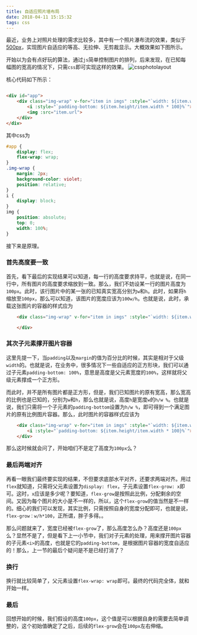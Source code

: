 ```yaml
---
title: 自适应照片墙布局
date: 2018-04-11 15:15:32
tags: css
---
```


最近，业务上对照片处理的需求比较多，其中有一个照片瀑布流的效果，类似于[500px](https://500px.com/)，实现图片自适应的等高、无拉伸、无剪裁显示。大概效果如下图所示。

开始以为会有点好玩的算法，通过`js`简单控制图片的排列，后来发现，在已知每幅图的宽高的情况下，只需`css`即可实现这样的效果。
![cssphotolayout](/assets/201804/cssphotolayout.png)

<!-- more -->

核心代码如下所示：

``` html

<div id="app">
    <div class="img-wrap" v-for="item in imgs" :style="`width: ${item.width/item.height * 100}px; flex-grow: ${item.width/item.height * 100}`">
        <i :style="`padding-bottom: ${item.height/item.width * 100}%`"></i>
        <img :src="item.url">
    </div>
</div>

```

其中css为

``` css
#app {
    display: flex;
    flex-wrap: wrap;
}
.img-wrap {
    margin: 2px;
    background-color: violet;
    position: relative;
}
i {
    display: block;
}
img {
    position: absolute;
    top: 0;
    width: 100%;
}

```
接下来是原理。

### 首先高度要一致

首先，看下最后的实现结果可以知道，每一行的高度要求持平，也就是说，在同一行中，所有图片的高度要求缩放到一致。那么，我们不妨设某一行的图片高度为`100px`。此时，该行图片中的某一张的已知真实宽高分别为`w`和`h`。此时，如果将`h`缩放至`100px`，那么可以知道，该图片的宽度应该为`100w/h`。也就是说，此时，承载这张图片的容器的样式应为

``` html
    <div class="img-wrap" v-for="item in imgs" :style="`width: ${item.width/item.height * 100}px;">

    </div>
```

### 其次子元素撑开图片容器

这里先提一下，当`padding`以及`margin`的值为百分比的时候，其实是相对于父级`width`的。也就是说，在业务中，很多情况下一些自适应的正方形块，我们可以通过子元素`padding-bottom: 100%`，意思是高度是父元素宽度的`100%`，这样就将父级元素撑成一个正方形。

而此时，并不是所有图片都是正方形，但是，我们已知图片的原有宽高，那么宽高的比例也是已知的，分别为`w`和`h`，那么也就是说，高度`h`是宽度`w`的`h/w %`。也就是说，我们只需将一个子元素的`padding-bottom`设置为`h/w %`，即可得到一个满足图片的原有比例图片容器。那么，此时图片的容器样式应该为

``` html
    <div class="img-wrap" v-for="item in imgs" :style="`width: ${item.width/item.height * 100}px;">
        <i :style="`padding-bottom: ${item.height/item.width * 100}%`"></i>
    </div>
```

那么这时候就会问了，开始咱们不是定了高度为`100px`么？

### 最后两端对齐

再看一眼我们最终要实现的结果，不但要求底部水平对齐，还要求两端对齐。用过`flex`就知道，只需将父元素设置为`display: flex`，子元素设置`flex-grow: x`即可。这时，`x`应该是多少呢？要知道，`flex-grow`是按照此比例，分配剩余的空间。又因为每个图片的大小是不一样的，所以，这个`flex-grow`的值当然是不一样的。细心的我们可以发现，其实比例，只需按照自身的宽度分配即可，也就是说，`flex-grow：w/h*100`，正所谓，胖子多得。。

那么问题就来了，宽度已经被`flex-grow`了，那么高度怎么办？高度还是`100px`么？显然不是了，但是看下上一小节中，我们对子元素的处理，用来撑开图片容器的子元素`<i>`的高度，也就是它的`padding-bottom`，是根据图片容器的宽度自适应的！那么，上一节的最后个疑问是不是已经打消了？

### 换行

换行就比较简单了，父元素设置`flex-wrap: wrap`即可。最终的代码完全体，就和开始一样。

### 最后

回想开始的时候，我们假设的高度`100px`，这个值是可以根据自身的需要去简单调整的，这个初始值确定了之后，后续的`flex-grow`会在`100px`左右伸缩。